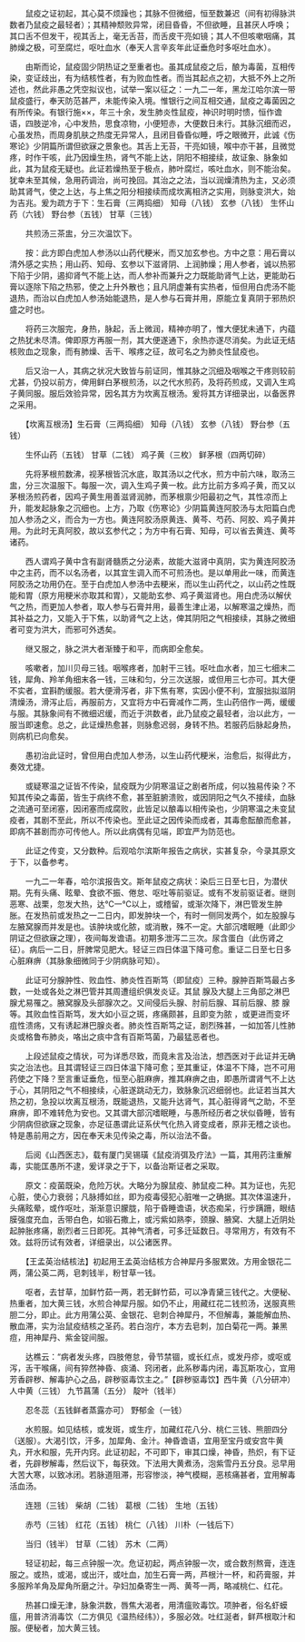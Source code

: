 <!-- { "loadSidebar": true } -->
　　鼠疫之证初起，其心莫不烦躁也；其脉不但微细，恒至数兼迟（间有初得脉洪数者乃鼠疫之最轻者）；其精神颓败异常，闭目昏昏，不但欲睡，且甚厌人呼唤；其口舌不但发干，视其舌上，毫无舌苔，而舌皮干亮如镜；其人不但咳嗽咽痛，其肺燥之极，可至腐烂，呕吐血水（奉天人言辛亥年此证垂危时多呕吐血水）。

　　由斯而论，鼠疫固少阴热证之至重者也。虽其成鼠疫之后，酿为毒菌，互相传染，变证歧出，有为结核性者，有为败血性者。而当其起点之初，大抵不外上之所述也，然此非愚之凭空拟议也，试举一案以征之：一九二一年，黑龙江哈尔滨一带鼠疫盛行，奉天防范甚严，未能传染入境。惟银行之间互相交通，鼠疫之毒菌因之有所传染。有银行施××，年三十余，发生肺炎性鼠疫，神识时明时愦，恒作谵语，四肢逆冷，心中发热，思食凉物，小便短赤，大便数日未行。其脉沉细而迟，心虽发热，而周身肌肤之热度无异常人，且闭目昏昏似睡，呼之眼微开，此诚《伤寒论》少阴篇所谓但欲寐之景象也。其舌上无苔，干亮如镜，喉中亦干甚，且微觉疼，时作干咳，此乃因燥生热，肾气不能上达，阴阳不相接续，故证象、脉象如此，其为鼠疫无疑也。此证若燥热至于极点，肺叶腐烂，咳吐血水，则不能治矣。犹幸未至其候，急用药调治，尚可挽回。其治之之法，当以润燥清热为主，又必须助其肾气，使之上达，与上焦之阳分相接续而成坎离相济之实用，则脉变洪大，始为吉兆。爰为疏方于下：生石膏（三两捣细） 知母（八钱） 玄参（八钱） 生怀山药（六钱） 野台参（五钱） 甘草（三钱）

　　共煎汤三茶盅，分三次温饮下。

　　按：此方即白虎加人参汤以山药代粳米，而又加玄参也。方中之意：用石膏以清外感之实热；用山药、知母、玄参以下滋肾阴、上润肺燥；用人参者，诚以热邪下陷于少阴，遏抑肾气不能上达，而人参补而兼升之力既能助肾气上达，更能助石膏以逐除下陷之热邪，使之上升外散也；且凡阴虚兼有实热者，恒但用白虎汤不能退热，而治以白虎加人参汤始能退热，是人参与石膏并用，原能立复真阴于邪热炽盛之时也。

　　将药三次服完，身热，脉起，舌上微润，精神亦明了，惟大便犹未通下，内蕴之热犹未尽清。俾即原方再服一剂，其大便遂通下，余热亦遂尽消矣。为此证无结核败血之现象，而有肺燥、舌干、喉疼之征，故可名之为肺炎性鼠疫也。

　　后又治一人，其病之状况大致皆与前证同，惟其脉之沉细及咽喉之干疼则较前尤甚，仍投以前方，俾用鲜白茅根煎汤，以之代水煎药，及将药煎成，又调入生鸡子黄同服。服后效验异常，因名其方为坎离互根汤。爰将其方详细录出，以备医界之采用。

　　【坎离互根汤】生石膏（三两捣细） 知母（八钱） 玄参（八钱） 野台参（五钱）

　　生怀山药（五钱） 甘草（二钱） 鸡子黄（三枚） 鲜茅根（四两切碎）

　　先将茅根煎数沸，视茅根皆沉水底，取其汤以之代水，煎方中前六味，取汤三盅，分三次温服下。每服一次，调入生鸡子黄一枚。此方比前方多鸡子黄，而又以茅根汤煎药者，因鸡子黄生用善滋肾润肺，而茅根禀少阳最初之气，其性凉而上升，能发起脉象之沉细也。上方，乃取《伤寒论》少阴篇黄连阿胶汤与太阳篇白虎加人参汤之义，而合为一方也。黄连阿胶汤原黄连、黄芩、芍药、阿胶、鸡子黄并用。为此时无真阿胶，故以玄参代之；为方中有石膏、知母，可以省去黄连、黄芩诸药。

　　西人谓鸡子黄中含有副肾髓质之分泌素，故能大滋肾中真阴，实为黄连阿胶汤中之主药，而不以名汤者，以其宜生调入而不可煎汤也。是以单用此一味，而黄连阿胶汤之功用仍在。至于白虎加人参汤中去粳米，而以生山药代之，以山药之性既能和胃（原方用粳米亦取其和胃），又能助玄参、鸡子黄滋肾也。用白虎汤以解伏气之热，而更加人参者，取人参与石膏并用，最善生津止渴，以解寒温之燥热，而其补益之力，又能入于下焦，以助肾气之上达，俾其阴阳之气相接续，其脉之微细者可变为洪大，而邪可外透矣。

　　继又服之，脉之洪大者渐臻于和平，而病即全愈矣。

　　咳嗽者，加川贝母三钱。咽喉疼者，加射干三钱。呕吐血水者，加三七细末二钱，犀角、羚羊角细末各一钱，三味和匀，分三次送服，或但用三七亦可。其大便不实者，宜斟酌缓服。若大便滑泻者，非下焦有寒，实因小便不利，宜服拙拟滋阴清燥汤，滑泻止后，再服前方，又宜将方中石膏减作二两，生山药倍作一两，缓缓与服。其脉象间有不微细迟缓，而近于洪数者，此乃鼠疫之最轻者，治以此方，一服当即速愈。总之，此证燥热愈甚，则脉愈迟弱，身转不热。若服药后脉起身热，则病机已向愈矣。

　　愚初治此证时，曾但用白虎加人参汤，以生山药代粳米，治愈后，拟得此方，奏效尤捷。

　　或疑寒温之证皆不传染，鼠疫既为少阴寒温证之剧者所成，何以独易传染？不知其传染之毒菌，皆生于病终不愈，甚至脏腑溃败，或因阴阳之气久不接续，血脉之流通可至闭塞，因闭塞而成腐败，此皆足以酿毒以相传染也，少阴寒温之未变鼠疫者，其剧不至此，所以不传染也。至此证之因传染而成者，其毒愈酝酿而愈甚，即病不甚剧而亦可传他人。所以此病偶有见端，即宜严为防范也。

　　此证之传变，又分数种。后观哈尔滨斯年报告之病状，实甚复杂，今录其原文于下，以备参考。

　　一九二一年春，哈尔滨报告文。斯年鼠疫之病状：染后三日至七日，为潜伏期。先有头痛、眩晕、食欲不振、倦怠、呕吐等前驱证。或有不发前驱证者。继则恶寒、战栗，忽发大热，达℃一℃以上，或稽留，或渐次降下，淋巴管发生肿胀。在发热前或发热之一二日内，即发肿块一个，有时一侧同发两个，如左股腺与左腋窝腺而并发是也。该肿块或化脓，或消散，殊不一定。大部沉嗜眠睡（此即少阴证之但欲寐之理），夜间每发谵语。初期多泄泻二三次。尿含蛋白（此伤肾之征）。病后一二日，肝脾常见肥大。轻证三四日体温下降可愈。重证二日至七日多心脏麻痹（其脉象细微同于少阴病脉可知）。

　　此证可分腺肿性、败血性、肺炎性百斯笃（即鼠疫）三种。腺肿百斯笃最占多数，一处或各处之淋巴管并其周遭组织俱发炎证。其鼠 腺及大腿上三角部之淋巴腺尤易罹之。腋窝腺及头部腺次之。又间侵后头腺、肘前后腺、耳前后腺、膝 腺等。其败血性百斯笃，发大如小豆之斑，疼痛颇甚，且即变为脓 ，或更进而变坏疽性溃疡，又有诱起淋巴腺炎者。肺炎性百斯笃之证，剧烈殊甚，一如加答儿性肺炎或格鲁布肺炎，咯出之痰中含有百斯笃菌，乃最猛恶者也。

　　上段述鼠疫之情状，可为详悉尽致，而竟未言及治法，想西医对于此证并无确实之治法也。且其谓轻证三四日体温下降可愈；至其重证，体温不下降，岂不可用药使之下降？至言重证垂危，恒至心脏麻痹，推其麻痹之由，即愚所谓肾气不上达于心，其阴阳之气不相接续，心脏遂跳动无力，致脉象沉迟细弱也。此证若当其大热之初，急投以坎离互根汤，既能退热，又能升达肾气，其心脏得肾气之助，不至麻痹，即不难转危为安也。又其谓大部沉嗜眠睡，与愚所经历者之状似昏睡，皆有少阴病但欲寐之现象，亦足征愚谓此证系伏气化热入肾变成者，原非无稽之谈也。特是愚前用之方，因在奉天未见传染之毒，所以治法不备。

　　后阅《山西医志》，载有厦门吴锡璜《鼠疫消弭及疗法》一篇，其用药注重解毒，实能匡愚所不逮，爰详录之于下，以备治斯证者之采取。

　　原文：疫菌既染，危险万状。大略分为腺鼠疫、肺鼠疫二种。其为证也，先犯心脏，使心力衰弱；凡脉搏如丝，即为疫毒侵犯心脏唯一之确据。其次体温速升，头痛眩晕，或作呕吐，渐渐意识朦胧，陷于昏睡谵语，状态痴呆，行步蹒跚，眼结膜强度充血，舌带白色，如锻石撒上，或污紫如熟李，颈腺、腋窝、大腿上近阴处起肿胀疼痛，剧烈者三日即死。其神气清者，可多迁延数日。寻常用方，有效有不效。兹将历试有效者，详细录出，以公诸医界。

　　【王孟英治结核法】初起用王孟英治结核方合神犀丹多服累效。方用金银花二两，蒲公英二两，皂刺钱半，粉甘草一钱。

　　呕者，去甘草，加鲜竹茹一两，若无鲜竹茹，可以净青黛三钱代之。大便秘、热重者，加大黄三钱，水煎合神犀丹服。如仍不止，用藏红花二钱煎汤，送服真熊胆二分，即止。此方用蒲公英、金银花、皂刺合神犀丹，不但解毒，兼能解血热、散血滞，实为治鼠疫结核之圣药。若白泡疔，本方去皂刺，加白菊花一两。兼黑痘，用神犀丹、紫金锭间服。

　　达樵云：“病者发头疼，四肢倦怠，骨节禁锢，或长红点，或发丹疹，或呕或泻，舌干喉痛，间有猝然神昏、痰涌、窍闭者，此系秽毒内闭，毒瓦斯攻心，宜用芳香辟秽、解毒护心之品，辟秽驱毒饮主之。”【辟秽驱毒饮】西牛黄（八分研冲） 人中黄（三钱） 九节菖蒲（五分） 靛叶（钱半）

　　忍冬蕊（五钱鲜者蒸露亦可） 野郁金（一钱）

　　水煎服。如见结核，或发斑，或生疔，加藏红花八分、桃仁三钱、熊胆四分（送服）。大渴引饮，汗多，加犀角、金汁。神昏谵语，宜用至宝丹或安宫牛黄丸，开水和服，先开内窍。此证初起，不可即下，审其口燥，神昏，热炽，有下证者，先辟秽解毒，然后议下，每获效。下法用大黄煮汤，泡紫雪丹五分良。忌早用大苦大寒，以致冰闭。若脉道阻滞，形容惨淡，神气模糊，恶核痛甚者，宜用解毒活血汤。

　　连翘（三钱） 柴胡（二钱） 葛根（二钱） 生地（五钱）

　　赤芍（三钱） 红花（五钱） 桃仁（八钱） 川朴（一钱后下）

　　当归（钱半） 甘草（二钱） 苏木（二两）

　　轻证初起，每三点钟服一次。危证初起，两点钟服一次，或合数剂熬膏，连连服之。或热，或渴，或出汗，或吐血，加生石膏一两，芦根汁一杯，和药膏服，并多服羚羊角及犀角所磨之汁。孕妇加桑寄生一两、黄芩一两，略减桃仁、红花。

　　热甚口燥无津，脉象洪数，唇焦大渴者，用清瘟败毒饮。项肿者，俗名虾蟆瘟，用普济消毒饮（二方俱见《温热经纬》），多服必效。吐红涎者，鲜芦根取汁和服。便秘者，加大黄三钱。


